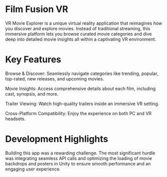 # Film Fusion VR
VR Movie Explorer is a unique virtual reality application that reimagines how you discover and explore movies. Instead of traditional streaming, this immersive platform lets you browse curated movie categories and dive deep into detailed movie insights all within a captivating VR environment.

# Key Features
Browse & Discover: Seamlessly navigate categories like trending, popular, top-rated, new releases, and upcoming movies.

Movie Insights: Access comprehensive details about each film, including cast, synopsis, and more.

Trailer Viewing: Watch high-quality trailers inside an immersive VR setting.

Cross-Platform Compatibility: Enjoy the experience on both PC and VR headsets.

# Development Highlights 
Building this app was a rewarding challenge. The most significant hurdle was integrating seamless API calls and optimizing the loading of movie backdrops and posters in Unity to ensure smooth performance and an engaging user experience.

